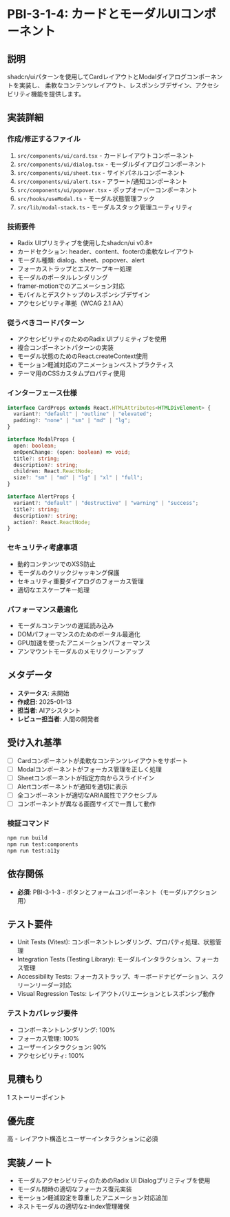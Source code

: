 # PBI-3-1-4: カードとモーダルUIコンポーネント

## 説明

shadcn/uiパターンを使用してCardレイアウトとModalダイアログコンポーネントを実装し、
柔軟なコンテンツレイアウト、レスポンシブデザイン、アクセシビリティ機能を提供します。

## 実装詳細

### 作成/修正するファイル

1. `src/components/ui/card.tsx` - カードレイアウトコンポーネント
2. `src/components/ui/dialog.tsx` - モーダルダイアログコンポーネント
3. `src/components/ui/sheet.tsx` - サイドパネルコンポーネント
4. `src/components/ui/alert.tsx` - アラート/通知コンポーネント
5. `src/components/ui/popover.tsx` - ポップオーバーコンポーネント
6. `src/hooks/useModal.ts` - モーダル状態管理フック
7. `src/lib/modal-stack.ts` - モーダルスタック管理ユーティリティ

### 技術要件

- Radix UIプリミティブを使用したshadcn/ui v0.8+
- カードセクション: header、content、footerの柔軟なレイアウト
- モーダル種類: dialog、sheet、popover、alert
- フォーカストラップとエスケープキー処理
- モーダルのポータルレンダリング
- framer-motionでのアニメーション対応
- モバイルとデスクトップのレスポンシブデザイン
- アクセシビリティ準拠（WCAG 2.1 AA）

### 従うべきコードパターン

- アクセシビリティのためのRadix UIプリミティブを使用
- 複合コンポーネントパターンの実装
- モーダル状態のためのReact.createContext使用
- モーション軽減対応のアニメーションベストプラクティス
- テーマ用のCSSカスタムプロパティ使用

### インターフェース仕様

```typescript
interface CardProps extends React.HTMLAttributes<HTMLDivElement> {
  variant?: "default" | "outline" | "elevated";
  padding?: "none" | "sm" | "md" | "lg";
}

interface ModalProps {
  open: boolean;
  onOpenChange: (open: boolean) => void;
  title?: string;
  description?: string;
  children: React.ReactNode;
  size?: "sm" | "md" | "lg" | "xl" | "full";
}

interface AlertProps {
  variant?: "default" | "destructive" | "warning" | "success";
  title?: string;
  description?: string;
  action?: React.ReactNode;
}
```

### セキュリティ考慮事項

- 動的コンテンツでのXSS防止
- モーダルのクリックジャッキング保護
- セキュリティ重要ダイアログのフォーカス管理
- 適切なエスケープキー処理

### パフォーマンス最適化

- モーダルコンテンツの遅延読み込み
- DOMパフォーマンスのためのポータル最適化
- GPU加速を使ったアニメーションパフォーマンス
- アンマウントモーダルのメモリクリーンアップ

## メタデータ

- **ステータス**: 未開始
- **作成日**: 2025-01-13
- **担当者**: AIアシスタント
- **レビュー担当者**: 人間の開発者

## 受け入れ基準

- [ ] Cardコンポーネントが柔軟なコンテンツレイアウトをサポート
- [ ] Modalコンポーネントがフォーカス管理を正しく処理
- [ ] Sheetコンポーネントが指定方向からスライドイン
- [ ] Alertコンポーネントが通知を適切に表示
- [ ] 全コンポーネントが適切なARIA属性でアクセシブル
- [ ] コンポーネントが異なる画面サイズで一貫して動作

### 検証コマンド

```bash
npm run build
npm run test:components
npm run test:a11y
```

## 依存関係

- **必須**: PBI-3-1-3 - ボタンとフォームコンポーネント（モーダルアクション用）

## テスト要件

- Unit Tests (Vitest): コンポーネントレンダリング、プロパティ処理、状態管理
- Integration Tests (Testing Library): モーダルインタラクション、フォーカス管理
- Accessibility Tests: フォーカストラップ、キーボードナビゲーション、スクリーンリーダー対応
- Visual Regression Tests: レイアウトバリエーションとレスポンシブ動作

### テストカバレッジ要件

- コンポーネントレンダリング: 100%
- フォーカス管理: 100%
- ユーザーインタラクション: 90%
- アクセシビリティ: 100%

## 見積もり

1 ストーリーポイント

## 優先度

高 - レイアウト構造とユーザーインタラクションに必須

## 実装ノート

- モーダルアクセシビリティのためのRadix UI Dialogプリミティブを使用
- モーダル閉時の適切なフォーカス復元実装
- モーション軽減設定を尊重したアニメーション対応追加
- ネストモーダルの適切なz-index管理確保
